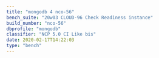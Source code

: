 ```yaml
---
title: "mongodb 4 nco-56"
bench_suite: "20w03 CLOUD-96 Check Readiness instance"
build_number: "nco-56"
dbprofile: "mongodb"
classifier: "NCP 5.0 CI Like bis"
date: 2020-02-17T14:22:03
type: "bench"
---
```

